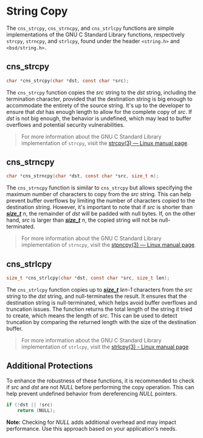 # String Copy

The `cns_strcpy`, `cns_strncpy`, and `cns_strlcpy` functions are simple implementations of the GNU C Standard Library functions, respectively `strcpy`, `strncpy`, and `strlcpy`, found under the header `<string.h>` and `<bsd/string.h>`.

## cns_strcpy

```c
char *cns_strcpy(char *dst, const char *src);
```

The `cns_strcpy` function copies the *src* string to the *dst* string, including the termination character, provided that the destination string is big enough to accommodate the entirety of the source string. It's up to the developer to ensure that *dst* has enough length to allow for the complete copy of *src*. If *dst* is not big enough, the behavior is undefined, which may lead to buffer overflows and potential security vulnerabilities.

> For more information about the GNU C Standard Library implementation of `strcpy`, visit the [strcpy(3) — Linux manual page](https://www.man7.org/linux/man-pages/man3/strcpy.3.html).

## cns_strncpy

```c
char *cns_strncpy(char *dst, const char *src, size_t n);
```

The `cns_strncpy` function is similar to `cns_strcpy` but allows specifying the maximum number of characters to copy from the *src* string. This can help prevent buffer overflows by limiting the number of characters copied to the destination string. However, it's important to note that if *src* is shorter than ***[size_t](https://github.com/codenamesiriil/C_REF-Wiki/wiki/size_t)*** *n*, the remainder of *dst* will be padded with null bytes. If, on the other hand, *src* is larger than ***[size_t](https://github.com/codenamesiriil/C_REF-Wiki/wiki/size_t)*** *n*, the copied string will not be null-terminated.

> For more information about the GNU C Standard Library implementation of `strncpy`, visit the [stpncpy(3) — Linux manual page](https://www.man7.org/linux/man-pages/man3/strncpy.3.html).

## cns_strlcpy

```c
size_t *cns_strlcpy(char *dst, const char *src, size_t len);
```

The `cns_strlcpy` function copies up to ***[size_t](https://github.com/codenamesiriil/C_REF-Wiki/wiki/size_t)*** *len-1* characters from the *src* string to the *dst* string, and null-terminates the result. It ensures that the destination string is null-terminated, which helps avoid buffer overflows and truncation issues. The function returns the total length of the string it tried to create, which means the length of *src*. This can be used to detect truncation by comparing the returned length with the size of the destination buffer.

> For more information about the GNU C Standard Library implementation of `strlcpy`, visit the [strlcpy(3) - Linux manual page](https://linux.die.net/man/3/strlcpy).

## Additional Protections

To enhance the robustness of these functions, it is recommended to check if *src* and *dst* are not *NULL* before performing the copy operation. This can help prevent undefined behavior from dereferencing *NULL* pointers.

```c
if (!dst || !src)
    return (NULL);
```

**Note:** Checking for *NULL* adds additional overhead and may impact performance. Use this approach based on your application's needs.
